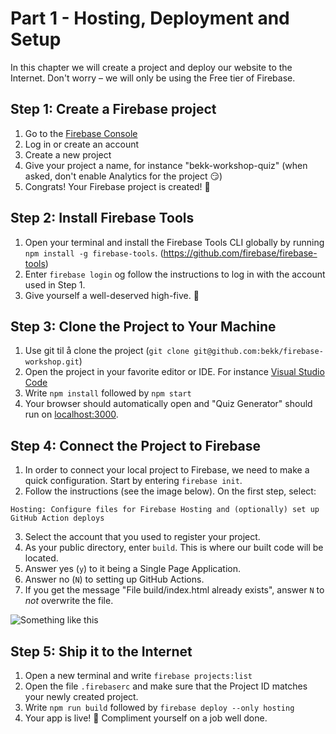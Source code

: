# Part 1 - Hosting, Deployment and Setup

In this chapter we will create a project and deploy our website to the Internet. Don't worry – we will only be using the Free tier of Firebase.

## Step 1: Create a Firebase project

1. Go to the [Firebase Console](https://console.firebase.google.com)
2. Log in or create an account
3. Create a new project
4. Give your project a name, for instance "bekk-workshop-quiz" (when asked, don't enable Analytics for the project 😏)
5. Congrats! Your Firebase project is created! 🎉

## Step 2: Install Firebase Tools

1. Open your terminal and install the Firebase Tools CLI globally by running `npm install -g firebase-tools`. (https://github.com/firebase/firebase-tools)
2. Enter `firebase login` og follow the instructions to log in with the account used in Step 1.
3. Give yourself a well-deserved high-five. 🙌

## Step 3: Clone the Project to Your Machine

1. Use git til å clone the project (`git clone git@github.com:bekk/firebase-workshop.git`)
2. Open the project in your favorite editor or IDE. For instance [Visual Studio Code](https://code.visualstudio.com/)
3. Write `npm install` followed by `npm start`
4. Your browser should automatically open and "Quiz Generator" should run on [localhost:3000](http://localhost:3000/).

## Step 4: Connect the Project to Firebase

1. In order to connect your local project to Firebase, we need to make a quick configuration. Start by entering `firebase init`.
2. Follow the instructions (see the image below). On the first step, select:

```
Hosting: Configure files for Firebase Hosting and (optionally) set up GitHub Action deploys
```

3. Select the account that you used to register your project.
4. As your public directory, enter `build`. This is where our built code will be located.
5. Answer yes (`y`) to it being a Single Page Application.
6. Answer no (`N`) to setting up GitHub Actions.
7. If you get the message "File build/index.html already exists", answer `N` to _not_ overwrite the file.

![Something like this](/resources/firebaseSetupHosting.png)

## Step 5: Ship it to the Internet

1. Open a new terminal and write `firebase projects:list`
2. Open the file `.firebaserc` and make sure that the Project ID matches your newly created project.
3. Write `npm run build` followed by `firebase deploy --only hosting`
4. Your app is live! 🎉 Compliment yourself on a job well done.
